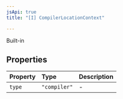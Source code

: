 ```yaml
---
jsApi: true
title: "[I] CompilerLocationContext"

---
```

Built-in

## Properties

| Property | Type | Description |
| :------ | :------ | :------ |
| `type` | `"compiler"` | - |
